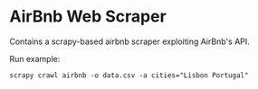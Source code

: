 # AirBnb Web Scraper
Contains a scrapy-based airbnb scraper exploiting AirBnb's API.

Run example:
```
scrapy crawl airbnb -o data.csv -a cities="Lisbon Portugal" 
